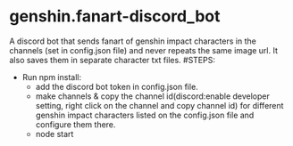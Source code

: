 # genshin.fanart-discord_bot
A discord bot that sends fanart of genshin impact characters in the channels (set in config.json file) and never repeats the same image url. It also saves them in separate character txt files.
#STEPS:
- Run npm install:
  - add the discord bot token in config.json file.
  - make channels & copy the channel id(discord:enable developer setting, right click on the channel and copy channel id) for different genshin impact characters listed on the config.json file and configure them there.
  - node start  
